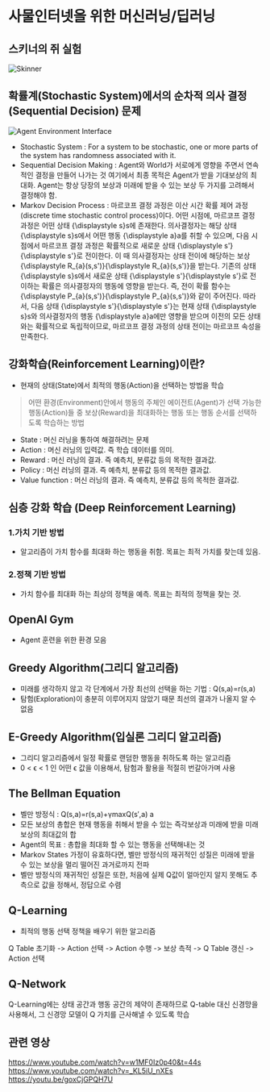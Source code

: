 사물인터넷을 위한 머신러닝/딥러닝
=============

## 스키너의 쥐 실험
![Skinner](http://image.yes24.com/blogimage/blog/h/w/hws321/9iaoJ0BP.jpg)

## 확률계(Stochastic System)에서의 순차적 의사 결정(Sequential Decision) 문제

![Agent Environment Interface](https://blog.kakaocdn.net/dn/uiaEg/btqyMrckJ6K/bAlYp8C6hhFQJadmozh5ok/img.png)

* Stochastic System : For a system to be stochastic, one or more parts of the system has randomness associated with it.
* Sequential Decision Making : Agent와 World가 서로에게 영향을 주면서 연속적인 결정을 만들어 나가는 것 여기에서 최종 목적은 Agent가 받을 기대보상의 최대화.
Agent는 항상 당장의 보상과 미래에 받을 수 있는 보상 두 가지를 고려해서 결정해야 함.
* Markov Decision Process : 마르코프 결정 과정은 이산 시간 확률 제어 과정(discrete time stochastic control process)이다. 어떤 시점에, 마르코프 결정 과정은 어떤 상태 {\displaystyle s}s에 존재한다. 의사결정자는 해당 상태 {\displaystyle s}s에서 어떤 행동 {\displaystyle a}a를 취할 수 있으며, 다음 시점에서 마르코프 결정 과정은 확률적으로 새로운 상태 {\displaystyle s'}{\displaystyle s'}로 전이한다. 이 때 의사결정자는 상태 전이에 해당하는 보상 {\displaystyle R_{a}(s,s')}{\displaystyle R_{a}(s,s')}을 받는다. 기존의 상태 {\displaystyle s}s에서 새로운 상태 {\displaystyle s'}{\displaystyle s'}로 전이하는 확률은 의사결정자의 행동에 영향을 받는다. 즉, 전이 확률 함수는 {\displaystyle P_{a}(s,s')}{\displaystyle P_{a}(s,s')}와 같이 주어진다. 따라서, 다음 상태 {\displaystyle s'}{\displaystyle s'}는 현재 상태 {\displaystyle s}s와 의사결정자의 행동 {\displaystyle a}a에만 영향을 받으며 이전의 모든 상태와는 확률적으로 독립적이므로, 마르코프 결정 과정의 상태 전이는 마르코프 속성을 만족한다.

## 강화학습(Reinforcement Learning)이란?
* 현재의 상태(State)에서 최적의 행동(Action)을 선택하는 방법을 학습
>어떤 환경(Environment)안에서 행동의 주체인 에이전트(Agent)가 선택 가능한 행동(Action)들 중 보상(Reward)을 최대화하는 행동 또는 행동 순서를 선택하도록 학습하는 방법

* State : 머신 러닝을 통하여 해결하려는 문제
* Action : 머신 러닝의 입력값. 즉 학습 데이터를 의미.
* Reward : 머신 러닝의 결과. 즉 예측치, 분류값 등의 목적한 결과값.
* Policy : 머신 러닝의 결과. 즉 예측치, 분류값 등의 목적한 결과값.
* Value function : 머신 러닝의 결과. 즉 예측치, 분류값 등의 목적한 결과값.

## 심층 강화 학습 (Deep Reinforcement Learning)
### 1.가치 기반 방법
* 알고리즘이 가치 함수를 최대화 하는 행동을 취함. 목표는 최적 가치를 찾는데 있음.
  
### 2.정책 기반 방법
* 가치 함수를 최대화 하는 최상의 정책을 예측. 목표는 최적의 정책을 찾는 것.

## OpenAI Gym
* Agent 훈련을 위한 환경 모음

## Greedy Algorithm(그리디 알고리즘)
* 미래를 생각하지 않고 각 단계에서 가장 최선의 선택을 하는 기법 : Q(s,a)=r(s,a)
* 탐험(Exploration)이 충분히 이루어지지 않았기 때문 최선의 결과가 나올지 알 수 없음

## E-Greedy Algorithm(입실론 그리디 알고리즘)
* 그리디 알고리즘에서 일정 확률로 랜덤한 행동을 취하도록 하는 알고리즘
* 0 < ϵ < 1 인 어떤 ϵ 값을 이용해서, 탐험과 활용을 적절히 번갈아가며 사용

## The Bellman Equation
* 벨만 방정식 : Q(s,a)=r(s,a)+γmaxQ(s′,a)
                             a
* 모든 보상의 총합은 현재 행동을 취해서 받을 수 있는 즉각보상과 미래에 받을 미래보상의 최대값의 합
* Agent의 목표 : 총합을 최대화 할 수 있는 행동을 선택해내는 것
* Markov States 가정이 유효하다면, 벨만 방정식의 재귀적인 성질은 미래에 받을 수 있는 보상을 멀리 떨어진 과거로까지 전파
* 벨만 방정식의 재귀적인 성질은 또한, 처음에 실제 Q값이 얼마인지 알지 못해도 추측으로 값을 정해서, 정답으로 수렴

## Q-Learning
* 최적의 행동 선택 정책을 배우기 위한 알고리즘

Q Table 초기화 -> Action 선택 -> Action 수행 -> 보상 측적 -> Q Table 갱신 -> Action 선택

## Q-Network 
Q-Learning에는 상태 공간과 행동 공간의 제약이 존재하므로
Q-table 대신 신경망을 사용해서, 그 신경망 모델이 Q 가치를 근사해낼 수 있도록 학습


## 관련 영상
https://www.youtube.com/watch?v=w1MF0Iz0p40&t=44s
https://www.youtube.com/watch?v=_KL5iU_nXEs
https://youtu.be/goxCjGPQH7U